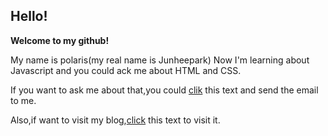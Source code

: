 ## Hello!
**Welcome to my github!**

My name is polaris(my real name is Junheepark)
Now I'm learning about Javascript and you could ack me about HTML and CSS.

If you want to ask me about that,you could [clik](mailto:park.junhee211@gmail.com) this text and send the email to me.

Also,if want to visit my blog,[click](https://polaris0211.github.io) this text to visit it.
